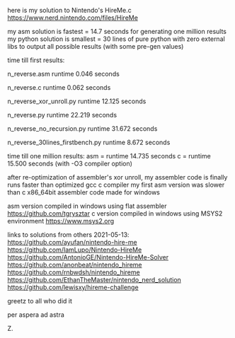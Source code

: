 here is my solution to Nintendo's HireMe.c
https://www.nerd.nintendo.com/files/HireMe

my asm    solution is fastest  = 14.7 seconds for generating one million results
my python solution is smallest = 30   lines of pure python with zero external libs to output all possible results (with some pre-gen values)

time till first results:

n_reverse.asm
runtime 0.046 seconds

n_reverse.c
runtime 0.062 seconds

n_reverse_xor_unroll.py
runtime 12.125 seconds

n_reverse.py
runtime 22.219 seconds

n_reverse_no_recursion.py
runtime 31.672 seconds

n_reverse_30lines_firstbench.py
runtime 8.672 seconds 

time till one million results:
asm = runtime 14.735 seconds
c   = runtime 15.500 seconds (with -O3 compiler option)

after re-optimization of assembler's xor unroll,
my assembler code is finally runs faster than optimized gcc c compiler
my first asm version was slower than c
x86_64bit assembler code made for windows

asm version compiled in windows using flat assembler https://github.com/tgrysztar
c   version compiled in windows using MSYS2 environment https://www.msys2.org

links to solutions from others 2021-05-13:
https://github.com/ayufan/nintendo-hire-me
https://github.com/IamLupo/Nintendo-HireMe
https://github.com/AntonioGE/Nintendo-HireMe-Solver
https://github.com/anonbeat/nintendo_hireme
https://github.com/rnbwdsh/nintendo_hireme
https://github.com/EthanTheMaster/nintendo_nerd_solution
https://github.com/lewisxy/hireme-challenge

greetz to all who did it

per aspera ad astra

Z.
